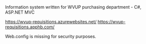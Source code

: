 Information system written for WVUP purchasing department - C#, ASP.NET MVC

https://wvup-requisitions.azurewebsites.net/ https://wvup-requisitions.apphb.com/

Web.config is missing for security purposes.